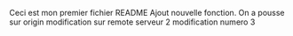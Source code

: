 Ceci est mon premier fichier README
Ajout nouvelle fonction.
On a pousse sur origin
modification sur remote serveur 2
modification numero 3
